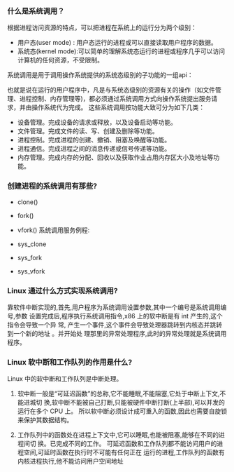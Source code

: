 ### 什么是系统调用？
根据进程访问资源的特点，可以把进程在系统上的运行分为两个级别：
- 用户态(user mode) : 用户态运行的进程或可以直接读取用户程序的数据。
- 系统态(kernel mode):可以简单的理解系统态运行的进程或程序几乎可以访问计算机的任何资源，不受限制。

系统调用是用于调用操作系统提供的系统态级别的子功能的一组api：

也就是说在运行的用户程序中，凡是与系统态级别的资源有关的操作（如文件管理、进程控制、内存管理等)，都必须通过系统调用方式向操作系统提出服务请求，并由操作系统代为完成。
这些系统调用按功能大致可分为如下几类：

- 设备管理。完成设备的请求或释放，以及设备启动等功能。
- 文件管理。完成文件的读、写、创建及删除等功能。
- 进程控制。完成进程的创建、撤销、阻塞及唤醒等功能。
- 进程通信。完成进程之间的消息传递或信号传递等功能。
- 内存管理。完成内存的分配、回收以及获取作业占用内存区大小及地址等功能。

### 创建进程的系统调用有那些?
- clone()
- fork()
- vfork()
系统调用服务例程:

- sys_clone
- sys_fork
- sys_vfork

### Linux 通过什么方式实现系统调用?
靠软件中断实现的,首先,用户程序为系统调用设置参数,其中一个编号是系统调用编号,参数 
设置完成后,程序执行系统调用指令,x86 上的软中断是有 int 产生的,这个指令会导致一个异 常,
产生一个事件,这个事件会导致处理器跳转到内核态并跳转到一个新的地址
。并开始处 理那里的异常处理程序,此时的异常处理就是系统调用程序。

### Linux 软中断和工作队列的作用是什么?
Linux 中的软中断和工作队列是中断处理。

1. 软中断一般是“可延迟函数”的总称,它不能睡眠,不能阻塞,它处于中断上下文,不能进城切 换,软中断不能被自己打断,只能被硬件中断打断(上半部),可以并发的运行在多个 CPU 上。 所以软中断必须设计成可重入的函数,因此也需要自旋锁来保护其数据结构。

2. 工作队列中的函数处在进程上下文中,它可以睡眠,也能被阻塞,能够在不同的进程间切 换。已完成不同的工作。 可延迟函数和工作队列都不能访问用户的进程空间,可延时函数在执行时不可能有任何正在 运行的进程,工作队列的函数有内核进程执行,他不能访问用户空间地址

